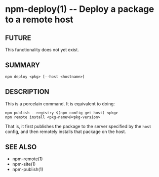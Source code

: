 npm-deploy(1) -- Deploy a package to a remote host
==================================================

## FUTURE

This functionality does not yet exist.

## SUMMARY

    npm deploy <pkg> [--host <hostname>]

## DESCRIPTION

This is a porcelain command.  It is equivalent to doing:

    npm publish --registry $(npm config get host) <pkg>
    npm remote install <pkg-name>@<pkg-version>

That is, it first publishes the package to the server specified
by the `host` config, and then remotely installs that package
on the host.

## SEE ALSO

* npm-remote(1)
* npm-site(1)
* npm-publish(1)

